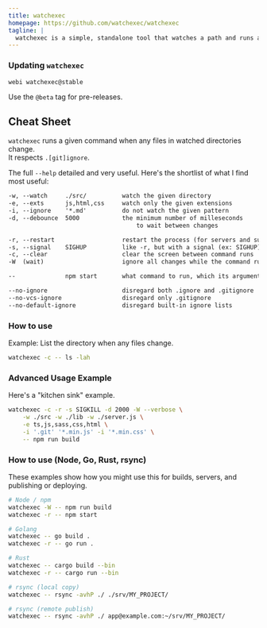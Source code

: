 ```yaml
---
title: watchexec
homepage: https://github.com/watchexec/watchexec
tagline: |
  watchexec is a simple, standalone tool that watches a path and runs a command whenever it detects modifications.
---
```


### Updating `watchexec`

`webi watchexec@stable`

Use the `@beta` tag for pre-releases.

## Cheat Sheet

`watchexec` runs a given command when any files in watched directories change. \
It respects `.[git]ignore`.

The full `--help` detailed and very useful. Here's the shortlist of what I find
most useful:

```txt
-w, --watch     ./src/          watch the given directory
-e, --exts      js,html,css     watch only the given extensions
-i, --ignore    '*.md'          do not watch the given pattern
-d, --debounce  5000            the minimum number of milleseconds
                                    to wait between changes

-r, --restart                   restart the process (for servers and such)
-s, --signal    SIGHUP          like -r, but with a signal (ex: SIGHUP)
-c, --clear                     clear the screen between command runs
-W  (wait)                      ignore all changes while the command runs

--              npm start       what command to run, which its arguments

--no-ignore                     disregard both .ignore and .gitignore
--no-vcs-ignore                 disregard only .gitignore
--no-default-ignore             disregard built-in ignore lists
```

### How to use

Example: List the directory when any files change.

```bash
watchexec -c -- ls -lah
```

### Advanced Usage Example

Here's a "kitchen sink" example.

```bash
watchexec -c -r -s SIGKILL -d 2000 -W --verbose \
    -w ./src -w ./lib -w ./server.js \
    -e ts,js,sass,css,html \
    -i '.git' '*.min.js' -i '*.min.css' \
    -- npm run build
```

### How to use (Node, Go, Rust, rsync)

These examples show how you might use this for builds, servers, and publishing
or deploying.

```bash
# Node / npm
watchexec -W -- npm run build
watchexec -r -- npm start

# Golang
watchexec -- go build .
watchexec -r -- go run .

# Rust
watchexec -- cargo build --bin
watchexec -r -- cargo run --bin

# rsync (local copy)
watchexec -- rsync -avhP ./ ./srv/MY_PROJECT/

# rsync (remote publish)
watchexec -- rsync -avhP ./ app@example.com:~/srv/MY_PROJECT/
```

